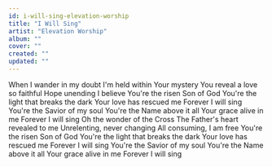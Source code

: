```yaml
---
id: i-will-sing-elevation-worship
title: "I Will Sing"
artist: "Elevation Worship"
album: ""
cover: ""
created: ""
updated: ""
---
```


When I wander in my doubt
I'm held within Your mystery
You reveal a love so faithful
Hope unending
I believe
You're the risen Son of God
You're the light that breaks the dark
Your love has rescued me
Forever I will sing
You're the Savior of my soul
You're the Name above it all
Your grace alive in me
Forever I will sing
Oh the wonder of the Cross
The Father's heart revealed to me
Unrelenting, never changing
All consuming, I am free
You're the risen Son of God
You're the light that breaks the dark
Your love has rescued me
Forever I will sing
You're the Savior of my soul
You're the Name above it all
Your grace alive in me
Forever I will sing